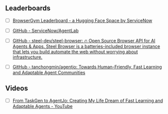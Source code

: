 
## Leaderboards
- [ ] [BrowserGym Leaderboard - a Hugging Face Space by ServiceNow](https://huggingface.co/spaces/ServiceNow/browsergym-leaderboard)





- [ ] [GitHub - ServiceNow/AgentLab](https://github.com/ServiceNow/AgentLab/)
- [ ] [GitHub - steel-dev/steel-browser: 🔥 Open Source Browser API for AI Agents & Apps. Steel Browser is a batteries-included browser instance that lets you build automate the web without worrying about infrastructure.](https://github.com/steel-dev/steel-browser)

- [ ] [GitHub - tanchongmin/agentjo: Towards Human-Friendly, Fast Learning and Adaptable Agent Communities](https://github.com/tanchongmin/agentjo)




## Videos
- [ ] [From TaskGen to AgentJo: Creating My Life Dream of Fast Learning and Adaptable Agents - YouTube](https://www.youtube.com/watch?v=u1BHvKRnhYY)